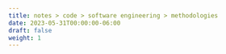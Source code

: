 ```yaml
---
title: notes > code > software engineering > methodologies
date: 2023-05-31T00:00:00-06:00
draft: false
weight: 1
---
```

